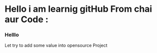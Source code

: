 # Hello i am learnig gitHub From chai aur Code :

### Helllo ###

Let try to add some value into opensource Project
